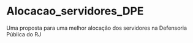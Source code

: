 # Alocacao_servidores_DPE
Uma proposta para uma melhor alocação dos servidores na Defensoria Pública do RJ
